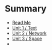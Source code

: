 # Summary

* [Read Me](README.md)
* [Unit 1 / Text](unit1.md)
* [Unit 2 / Network](unit_2__network.md)
* [Unit 3 / Space](unit3_space.md)
* 

